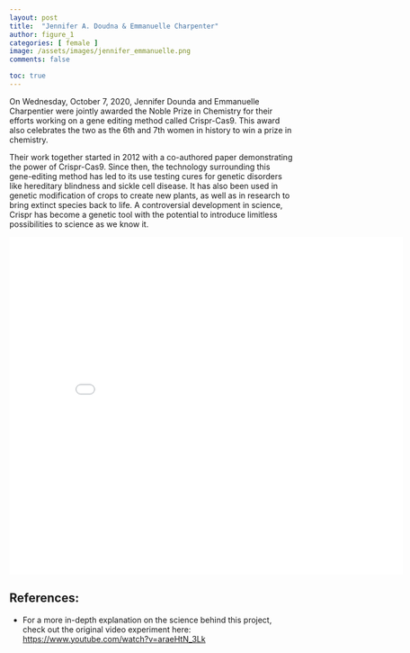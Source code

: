 ```yaml
---
layout: post
title:  "Jennifer A. Doudna & Emmanuelle Charpenter"
author: figure_1
categories: [ female ]
image: /assets/images/jennifer_emmanuelle.png
comments: false

toc: true
---
```

<!-- English Section -->
On Wednesday, October 7, 2020, Jennifer Dounda and Emmanuelle Charpentier were jointly awarded the Noble Prize in Chemistry for their efforts working on a gene editing method called Crispr-Cas9. This award also celebrates the two as the 6th and 7th women in history to win a prize in chemistry.

Their work together started in 2012 with a co-authored paper demonstrating the power of Crispr-Cas9. Since then, the technology surrounding this gene-editing method has led to its use testing cures for genetic disorders like hereditary blindness and sickle cell disease. It has also been used in genetic modification of crops to create new plants, as well as in research to bring extinct species back to life. A controversial development in science, Crispr has become a genetic tool with the potential to introduce limitless possibilities to science as we know it.

<embed src="../assets/figure_1.pdf" width="700" height="600" 
 type="application/pdf">

## References:
* For a more in-depth explanation on the science behind this project, check out the original video experiment here: https://www.youtube.com/watch?v=araeHtN_3Lk
